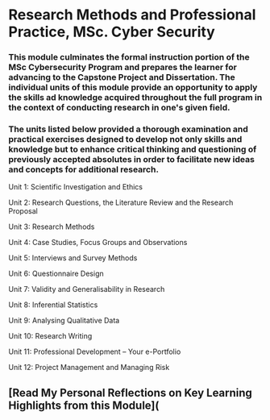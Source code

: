 # Research Methods and Professional Practice, MSc. Cyber Security

### This module culminates the formal instruction portion of the MSc Cybersecurity Program and prepares the learner for advancing to the Capstone Project and Dissertation. The individual units of this module provide an opportunity to apply the skills ad knowledge acquired throughout the full program in the context of conducting research in one's given field.

### The units listed below provided a thorough examination and practical exercises designed to develop not only skills and knowledge but to enhance critical thinking and questioning of previously accepted absolutes in order to facilitate new ideas and concepts for additional research.

Unit 1: Scientific Investigation and Ethics  

Unit 2: Research Questions, the Literature Review and the Research Proposal

Unit 3: Research Methods

Unit 4: Case Studies, Focus Groups and Observations

Unit 5: Interviews and Survey Methods

Unit 6: Questionnaire Design

Unit 7: Validity and Generalisability in Research

Unit 8: Inferential Statistics

Unit 9: Analysing Qualitative Data

Unit 10: Research Writing

Unit 11: Professional Development – Your e-Portfolio

Unit 12: Project Management and Managing Risk

## [Read My Personal Reflections on Key Learning Highlights from this Module](
